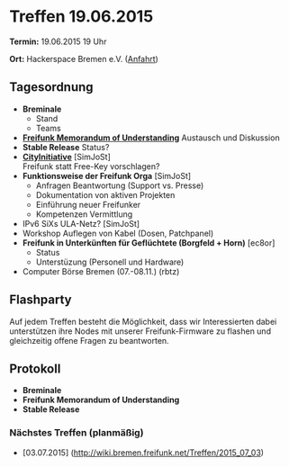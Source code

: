 # Treffen 19.06.2015

**Termin:** 19.06.2015 19 Uhr

**Ort:** Hackerspace Bremen e.V. ([Anfahrt](https://www.hackerspace-bremen.de/anfahrt/))

## Tagesordnung

* **Breminale**
  * Stand
  * Teams
* [**Freifunk Memorandum of Understanding**](https://github.com/freifunk/MoU) Austausch und Diskussion
* **Stable Release** Status?
* **[CityInitiative](http://www.bremen-city.de/)** [SimJoSt]  
  Freifunk statt Free-Key vorschlagen?
* **Funktionsweise der Freifunk Orga** [SimJoSt]
  * Anfragen Beantwortung (Support vs. Presse)
  * Dokumentation von aktiven Projekten
  * Einführung neuer Freifunker
  * Kompetenzen Vermittlung
* IPv6 SiXs ULA-Netz? [SimJoSt]
* Workshop Auflegen von Kabel (Dosen, Patchpanel)
* **Freifunk in Unterkünften für Geflüchtete (Borgfeld + Horn)** [ec8or]
  * Status
  * Unterstüzung (Personell und Hardware)
* Computer Börse Bremen (07.-08.11.) (rbtz)

## Flashparty

Auf jedem Treffen besteht die Möglichkeit, dass wir Interessierten dabei unterstützen ihre Nodes mit unserer Freifunk-Firmware zu flashen und gleichzeitig offene Fragen zu beantworten.

## Protokoll

* **Breminale**
* **Freifunk Memorandum of Understanding**
* **Stable Release**

### Nächstes Treffen (planmäßig)
* [03.07.2015] (http://wiki.bremen.freifunk.net/Treffen/2015_07_03)